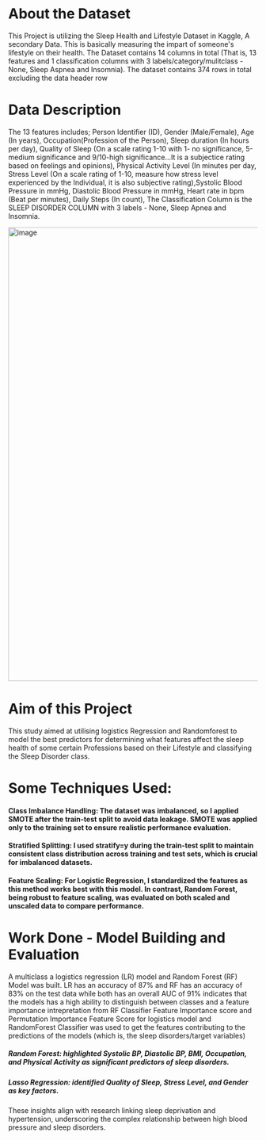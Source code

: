 # About the Dataset
This Project is utilizing the Sleep Health and Lifestyle Dataset in Kaggle, A secondary Data. This is basically measuring the impart of someone's lifestyle on their health.
The Dataset contains 14 columns in total (That is, 13 features and 1 classification columns with 3 labels/category/mulitclass - None, Sleep Aspnea and Insomnia). The dataset contains 374 rows in total excluding the data header row

# Data Description
The 13 features includes; Person Identifier (ID), Gender (Male/Female), Age (In years), Occupation(Profession of the Person), Sleep duration (In hours per day), Quality of Sleep (On a scale rating 1-10 with 1- no significance,
5-medium significance and 9/10-high significance...It is a subjectice rating based on feelings and opinions), Physical Activity Level (In minutes per day, Stress Level (On a scale rating of 1-10, measure how stress level experienced 
by the Individual, it is also subjective rating),Systolic Blood Pressure in mmHg, Diastolic Blood Pressure in mmHg, Heart rate in bpm (Beat per minutes), Daily Steps (In count), 
The Classification Column is the SLEEP DISORDER COLUMN with 3 labels - None, Sleep Apnea and Insomnia.

<img width="916" alt="image" src="https://github.com/user-attachments/assets/643ada82-535a-43c7-ad2e-a425ecdd94c6">


# Aim of this Project
This study aimed at utilising logistics Regression and Randomforest to model the best predictors for determining what features affect the sleep health of some certain Professions based on their Lifestyle
and classifying the Sleep Disorder class.

# Some Techniques Used:
#### Class Imbalance Handling: The dataset was imbalanced, so I applied SMOTE after the train-test split to avoid data leakage. SMOTE was applied only to the training set to ensure realistic performance evaluation.
#### Stratified Splitting: I used stratify=y during the train-test split to maintain consistent class distribution across training and test sets, which is crucial for imbalanced datasets.
#### Feature Scaling: For Logistic Regression, I standardized the features as this method works best with this model. In contrast, Random Forest, being robust to feature scaling, was evaluated on both scaled and unscaled data to compare performance.

# Work Done - Model Building and Evaluation
A multiclass a logistics regression (LR) model and Random Forest (RF) Model was built. LR has an accuracy of 87% and RF has an accuracy of 83% on the test data while both has an overall AUC of 91% indicates that the models 
has a high ability to distinguish between classes and a feature importance intrepretation from RF Classifier Feature Importance score and Permutation Importance Feature Score for logistics model and RandomForest Classifier 
was used to get the features contributing to the predictions of the models (which is, the sleep disorders/target variables)

##### Random Forest: highlighted Systolic BP, Diastolic BP, BMI, Occupation, and Physical Activity as significant predictors of sleep disorders.
##### Lasso Regression: identified Quality of Sleep, Stress Level, and Gender as key factors.

These insights align with research linking sleep deprivation and hypertension, underscoring the complex relationship between high blood pressure and sleep disorders.

